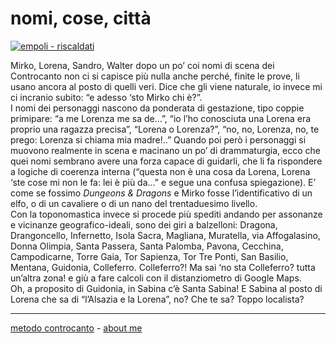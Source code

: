 # nomi, cose, città  

[![](https://live.staticflickr.com/65535/51793229034_cc8df9f2d4_c.jpg "empoli - riscaldati")](https://flic.kr/s/aHBqjzwAJ2)   

Mirko, Lorena, Sandro, Walter dopo un po’ coi nomi di scena dei Controcanto non ci si capisce più nulla anche perché, finite le prove, li usano ancora al posto di quelli veri. Dice che gli viene naturale, io invece mi ci incranio subito: “e adesso ‘sto Mirko chi è?”.   
I nomi dei personaggi nascono da ponderata di gestazione, tipo coppie primipare: “a me Lorenza me sa de…”, “io l’ho conosciuta una Lorena era proprio una ragazza precisa”, “Lorena o Lorenza?”, “no, no, Lorenza, no, te prego: Lorenza si chiama mia madre!..”
Quando poi però i personaggi si muovono realmente in scena e macinano un po’ di drammaturgia, ecco che quei nomi sembrano avere una forza capace di guidarli, che li fa rispondere a logiche di coerenza interna (“questa non è una cosa da Lorena, Lorena ‘ste cose mi non le fa: lei è più da…” e segue una confusa spiegazione). E’ come se fossimo *Dungeons & Dragons* e Mirko fosse l’identificativo di un elfo, o di un cavaliere o di un nano del trentaduesimo livello.  
Con la toponomastica invece si procede più spediti andando per assonanze e vicinanze geografico-ideali, sono dei giri a balzelloni: Dragona, Drangoncello, Infernetto, Isola Sacra, Magliana, Muratella, via Affogalasino, Donna Olimpia, Santa Passera, Santa Palomba, Pavona, Cecchina, Campodicarne, Torre Gaia, Tor Sapienza, Tor Tre Ponti, San Basilio, Mentana, Guidonia, Colleferro. Colleferro?! Ma sai ‘no sta Colleferro? tutta un’altra zona! e giù a fare calcoli con il distanziometro di Google Maps.  
Oh, a proposito di Guidonia, in Sabina c’è Santa Sabina! E Sabina al posto di Lorena che sa di “l’Alsazia e la Lorena”, no? Che te sa? Toppo localista?

---   
[metodo controcanto](https://cacioman.github.io/controcanto000.html) - [about me](https://about.me/cacioman) 
